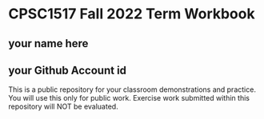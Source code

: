 # CPSC1517 Fall 2022 Term Workbook

## your name here

## your Github Account id

This is a public repository for your classroom demonstrations and practice. You will use this only for public work. Exercise work submitted within this repository will NOT be evaluated.
